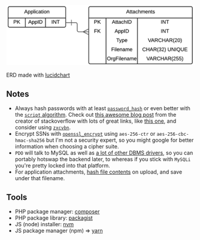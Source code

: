 ![entity relationship diagram][10]

ERD made with [lucidchart][11]

## Notes

* Always hash passwords with at least [`password_hash`][1] or even better with the [`script` algorithm][2]. Check out [this awesome blog post][12] from the creator of stackoverflow with lots of great links, like [this one][13], and consider using [`zxcvbn`][14].
* Encrypt SSNs with [`openssl_encrypt`][3] using `aes-256-ctr` or `aes-256-cbc-hmac-sha256` but I'm not a security expert, so you might google for better information when choosing a cipher suite.
* `PDO` will talk to MySQL as well as [a lot of other DBMS drivers][4], so you can portably hotswap the backend later, to whereas if you stick with `MySQLi` you're pretty locked into that platform.
* For application attachments, [hash file contents][5] on upload, and save under that filename.

## Tools

* PHP package manager: [composer][6]
* PHP package library: [packagist][7]
* JS (node) installer: [nvm][8]
* JS package manager (npm) => [yarn][9]

[1]:http://php.net/manual/en/function.password-hash.php
[2]:https://en.wikipedia.org/wiki/Scrypt
[3]:http://php.net/manual/en/function.openssl-encrypt.php
[4]:http://php.net/manual/en/pdo.drivers.php
[5]:http://php.net/manual/en/function.hash-file.php
[6]:https://getcomposer.org/
[7]:https://packagist.org/
[8]:https://github.com/creationix/nvm
[9]:https://yarnpkg.com/en/
[10]:./images/erd.png
[11]:https://www.lucidchart.com/
[12]:https://blog.codinghorror.com/your-password-is-too-damn-short/
[13]:https://www.nccgroup.trust/us/about-us/newsroom-and-events/blog/2015/march/enough-with-the-salts-updates-on-secure-password-schemes/
[14]:https://blogs.dropbox.com/tech/2012/04/zxcvbn-realistic-password-strength-estimation/
